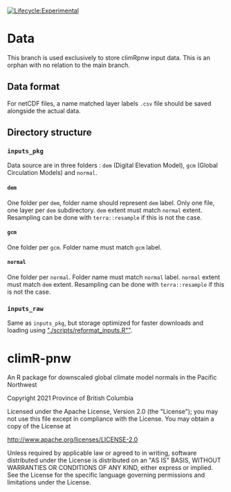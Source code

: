 <!-- badges: start -->
[![Lifecycle:Experimental](https://img.shields.io/badge/Lifecycle-Experimental-339999)](<Redirect-URL>)
<!-- badges: end -->

# Data

This branch is used exclusively to store climRpnw input data. This is an orphan with no relation to the main branch.

## Data format

For netCDF files, a name matched layer labels `.csv` file should be saved alongside the actual data.

## Directory structure

### `inputs_pkg`

Data source are in three folders : `dem` (Digital Elevation Model), `gcm` (Global Circulation Models) and `normal`.

#### `dem`

One folder per `dem`, folder name should represent `dem` label. Only one file, one layer per `dem` subdirectory. `dem` extent must match `normal` extent. Resampling can be done with `terra::resample` if this is not the case.

#### `gcm`

One folder per `gcm`. Folder name must match `gcm` label.

#### `normal`

One folder per `normal`. Folder name must match `normal` label. `normal` extent must match `dem` extent. Resampling can be done with `terra::resample` if this is not the case.

### `inputs_raw`

Same as `inputs_pkg`, but storage optimized for faster downloads and loading using ["./scripts/reformat_inputs.R""](./scripts/reformat_inputs.R).

# climR-pnw
An R package for downscaled global climate model normals in the Pacific Northwest

Copyright 2021 Province of British Columbia

Licensed under the Apache License, Version 2.0 (the "License"); you may not use this file except in compliance with the License. You may obtain a copy of the License at

http://www.apache.org/licenses/LICENSE-2.0

Unless required by applicable law or agreed to in writing, software distributed under the License is distributed on an "AS IS" BASIS, WITHOUT WARRANTIES OR CONDITIONS OF ANY KIND, either express or implied. See the License for the specific language governing permissions and limitations under the License.
